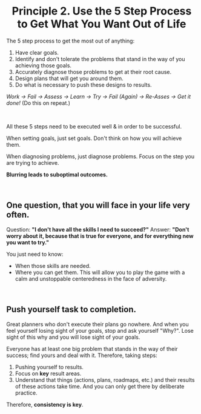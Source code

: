 <h1 align="center"> Principle 2. Use the 5 Step Process to Get What You Want Out of Life </h2>

The 5 step process to get the most out of anything:
1. Have clear goals.
2. Identify and don't tolerate the problems that stand in the way of you achieving those goals. 
3. Accurately diagnose those problems to get at their root cause. 
4. Design plans that will get you around them.
5. Do what is necessary to push these designs to results.

_Work -> Fail -> Assess -> Learn -> Try -> Fail (Again) -> Re-Asses -> Get it done!_ (Do this on repeat.)

<br>

All these 5 steps need to be executed well & in order to be successful. 

When setting goals, just set goals. Don't think on how you will achieve them. 

When diagnosing problems, just diagnose problems. Focus on the step you are trying to achieve. 

**Blurring leads to suboptimal outcomes.**

<br>

## One question, that you will face in your life very often.
Question: **"I don't have all the skills I need to succeed?"**
Answer: **"Don't worry about it, because that is true for everyone, and for everything new you want to try."**

You just need to know:
- When those skills are needed. 
- Where you can get them.
This will allow you to play the game with a calm and unstoppable centeredness in the face of adversity. 

<br>

## Push yourself task to completion. 

Great planners who don't execute their plans go nowhere. And when you feel yourself losing sight of your goals, stop and ask yourself "Why?". Lose sight of this why and you will lose sight of your goals. 

Everyone has at least one big problem that stands in the way of their success; find yours and deal with it. Therefore, taking steps:
1. Pushing yourself to results. 
2. Focus on **key** result areas. 
3. Understand that things (actions, plans, roadmaps, etc.) and their results of these actions take time. And you can only get there by deliberate practice. 

Therefore, **consistency is key**.


